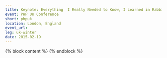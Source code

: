 ```yaml
---
title: Keynote: Everything  I Really Needed to Know, I Learned in Rabbinical School - Yitzchok Willroth
event: PHP UK Conference
short: phpuk
location: London, England
event_url:
leg: uk-winter
date: 2015-02-19
---
```

{% block content %}
{% endblock %}